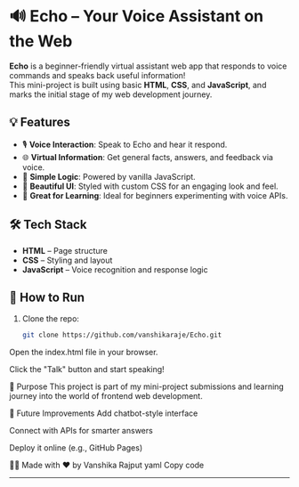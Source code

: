 

# 🔊 Echo – Your Voice Assistant on the Web

**Echo** is a beginner-friendly virtual assistant web app that responds to voice commands and speaks back useful information!  
This mini-project is built using basic **HTML**, **CSS**, and **JavaScript**, and marks the initial stage of my web development journey.

## 💡 Features
- 🎙️ **Voice Interaction**: Speak to Echo and hear it respond.
- 🌐 **Virtual Information**: Get general facts, answers, and feedback via voice.
- 🧠 **Simple Logic**: Powered by vanilla JavaScript.
- 🎨 **Beautiful UI**: Styled with custom CSS for an engaging look and feel.
- 🧪 **Great for Learning**: Ideal for beginners experimenting with voice APIs.

## 🛠️ Tech Stack
- **HTML** – Page structure  
- **CSS** – Styling and layout  
- **JavaScript** – Voice recognition and response logic 

## 🚀 How to Run
1. Clone the repo:
   ```bash
   git clone https://github.com/vanshikaraje/Echo.git
Open the index.html file in your browser.

Click the "Talk" button and start speaking!

🎯 Purpose
This project is part of my mini-project submissions and learning journey into the world of frontend web development.

📌 Future Improvements
Add chatbot-style interface

Connect with APIs for smarter answers

Deploy it online (e.g., GitHub Pages)

🙋‍♀️ Made with ❤️ by Vanshika Rajput
yaml
Copy code

---
